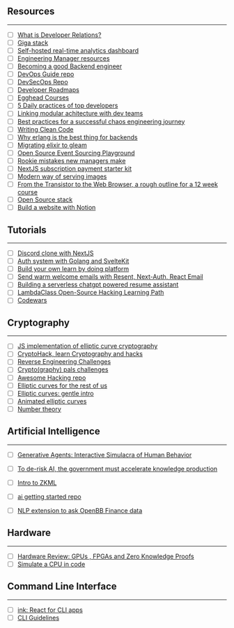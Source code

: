 ## Resources
---

- [ ] [What is Developer Relations?](https://www.whatisdevrel.com/)
- [ ] [Giga stack](https://giga-stack.vercel.app/)
- [ ] [Self-hosted real-time analytics dashboard](https://github.com/UdaraJay/_stats/)
- [ ] [Engineering Manager resources](https://github.com/ryanburgess/engineer-manager)
- [ ] [Becoming a good Backend engineer](https://twitter.com/hnasr/status/1666604477452013569?s=20)
- [ ] [DevOps Guide repo](https://github.com/Tikam02/DevOps-Guide)
- [ ] [DevSecOps Repo](https://github.com/devsecops/awesome-devsecops)
- [ ] [Developer Roadmaps](https://roadmap.sh/)
- [ ] [Egghead Courses](https://egghead.io/)
- [ ] [5 Daily practices of top developers](https://t.co/d2hMQZYaSa)
- [ ] [Linking modular achitecture with dev teams](https://t.co/Hf2tMqDcQW)
- [ ] [Best practices for a successful chaos engineering journey](https://t.co/JNdXar3j4G)
- [ ] [Writing Clean Code](https://t.co/qhkRpHS8JX)
- [ ] [Why erlang is the best thing for backends](https://twitter.com/fede_intern/status/1670431182465511424?s=20)
- [ ] [Migrating elixir to gleam](https://twitter.com/fede_intern/status/1670494368610877445?s=20)
- [ ] [Open Source Event Sourcing Playground](https://twitter.com/mxkaske/status/1670484016800120832?s=20)
- [ ] [Rookie mistakes new managers make](https://t.co/DFnzXYaM4B)
- [ ] [NextJS subscription payment starter kit](https://t.co/HUXFbI1CIX)
- [ ] [Modern way of serving images](https://t.co/abFIRIb0PW)
- [ ] [From the Transistor to the Web Browser, a rough outline for a 12 week course](https://t.co/zOPd9ri5xn)
- [ ] [Open Source stack](https://twitter.com/kaarthikcodes/status/1672207680306548736?s=20)
- [ ] [Build a website with Notion](https://super.so/)

## Tutorials
---
- [ ] [Discord clone with NextJS](https://twitter.com/samselikoff/status/1668624271961374720?s=20)
- [ ] [Auth system with Golang and SvelteKit](https://t.co/LOCcUMECU9)
- [ ] [Build your own learn by doing platform](https://t.co/sUcOUQlGTf)
- [ ] [Send warm welcome emails with Resent, Next-Auth, React Email](https://t.co/Djt1b6RXyj)
- [ ] [Building a serverless chatgpt powered resume assistant](https://t.co/si5YD3TEHi)
- [ ] [LambdaClass Open-Source Hacking Learning Path](https://t.co/KvWfBxoWKe)
- [ ] [Codewars](https://www.codewars.com/)

## Cryptography
---
- [ ] [JS implementation of elliptic curve cryptography](https://github.com/paulmillr/noble-curves)
- [ ] [CryptoHack, learn Cryptography and hacks](https://cryptohack.org/courses/)
- [ ] [Reverse Engineering Challenges](https://challenges.re/)
- [ ] [Crypto(graphy) pals challenges](https://cryptopals.com/)
- [ ] [Awesome Hacking repo](https://github.com/Hack-with-Github/Awesome-Hacking)
- [ ] [Elliptic curves for the rest of us](https://hackmd.io/@benjaminion/bls12-381)
- [ ] [Elliptic curves: gentle intro](https://andrea.corbellini.name/2015/05/17/elliptic-curve-cryptography-a-gentle-introduction/)
- [ ] [Animated elliptic curves](https://curves.xargs.org/)
- [ ] [Number theory](https://explained-from-first-principles.com/number-theory/)

## Artificial Intelligence
---
- [ ] [Generative Agents: Interactive Simulacra of Human Behavior](https://arxiv.org/pdf/2304.03442.pdf)
- [ ] [To de-risk AI, the government must accelerate knowledge production](https://gfodor.medium.com/to-de-risk-ai-the-government-must-accelerate-knowledge-production-49c4f3c26aa0)
- [ ] [Intro to ZKML](https://t.co/FKVtmhYbVz)
- [ ] [ai getting started repo](https://t.co/7glgmTfXb7)
- [ ] [NLP extension to ask OpenBB Finance data](https://twitter.com/jerryjliu0/status/1672637698136489989)


## Hardware
---
- [ ] [Hardware Review: GPUs , FPGAs and Zero Knowledge Proofs](https://hackmd.io/@0xMonia/SkQ6-oRz3)
- [ ] [Simulate a CPU in code](https://djharper.dev/post/2019/05/21/i-dont-know-how-cpus-work-so-i-simulated-one-in-code/)

## Command Line Interface
---
- [ ] [ink: React for CLI apps](https://github.com/vadimdemedes/ink)
- [ ] [CLI Guidelines](https://clig.dev/)